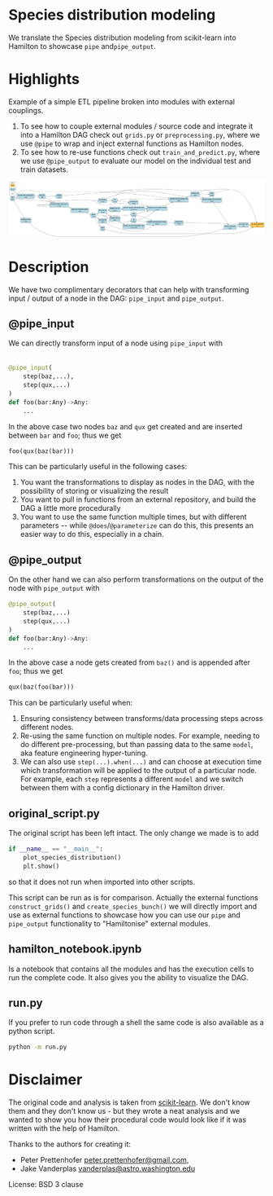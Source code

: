 # Species distribution modeling

We translate the Species distribution modeling from scikit-learn into Hamilton to showcase `pipe` and`pipe_output`.

# Highlights
 Example of a simple ETL pipeline broken into modules with external couplings.

1) To see how to couple external modules / source code and integrate it into a Hamilton DAG check out `grids.py` or `preprocessing.py`, where we use `@pipe` to wrap and inject external functions as Hamilton nodes.
2) To see how to re-use functions check out `train_and_predict.py`, where we use `@pipe_output` to evaluate our model on the individual test and train datasets.

![image info](./dag.png)

# Description
We have two complimentary decorators that can help with transforming input / output of a node in the DAG: `pipe_input` and `pipe_output`.

## @pipe_input
We can directly transform input of a node using `pipe_input` with
```python

@pipe_input(
    step(baz,...),
    step(qux,...)
)
def foo(bar:Any)->Any:
    ...
```
In the above case two nodes `baz` and `qux` get created and are inserted between `bar` and `foo`; thus we get
```python
foo(qux(baz(bar)))
```

This can be particularly useful in the following cases:
1.  You want the transformations to display as nodes in the DAG, with the possibility of storing or visualizing
    the result
2. You want to pull in functions from an external repository, and build the DAG a little more procedurally
3. You want to use the same function multiple times, but with different parameters -- while `@does`/`@parameterize` can
do this, this presents an easier way to do this, especially in a chain.


## @pipe_output
On the other hand we can also perform transformations on the output of the node with `pipe_output` with
```python
@pipe_output(
    step(baz,...)
    step(qux,...)
)
def foo(bar:Any)->Any:
    ...
```
In the above case a node gets created from `baz()` and is appended after `foo`; thus we get
```python
qux(baz(foo(bar)))
```

This can be particularly useful when:
1. Ensuring consistency between transforms/data processing steps across different nodes.
2. Re-using the same function on multiple nodes. For example, needing to do different pre-processing, but than passing data to the same `model`, aka feature engineering hyper-tuning.
3. We can also use `step(...).when(...)` and can choose at execution time which transformation will be applied to the output of a particular node. For example, each `step` represents a different `model` and we switch between them with a config dictionary in the Hamilton driver.

## original_script.py
The original script has been left intact. The only change we made is to add
```python
if __name__ == "__main__":
    plot_species_distribution()
    plt.show()

```
so that it does not run when imported into other scripts.

This script can be run as is for comparison. Actually the external functions `construct_grids()` and `create_species_bunch()` we will directly import and use as external functions to showcase how you can use our `pipe` and `pipe_output` functionality to "Hamiltonise" external modules.

## hamilton_notebook.ipynb
Is a notebook that contains all the modules and has the execution cells to run the complete code. It also gives you the ability to visualize the DAG.

## run.py
If you prefer to run code through a shell the same code is also available as a python script.


```bash
python -m run.py
```



# Disclaimer
The original code and analysis is taken from [scikit-learn](https://scikit-learn.org/stable/auto_examples/applications/plot_species_distribution_modeling.html).
We don't know them and they don't know us - but they wrote a neat analysis and we wanted to show you how their procedural code would look like if it was written with the help of Hamilton.

Thanks to the authors for creating it:
- Peter Prettenhofer <peter.prettenhofer@gmail.com>,
- Jake Vanderplas <vanderplas@astro.washington.edu>

License: BSD 3 clause
